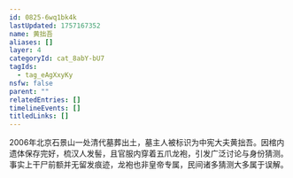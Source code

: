 ```yaml
---
id: 0825-6wq1bk4k
lastUpdated: 1757167352
name: 黄拙吾
aliases: []
layer: 4
categoryId: cat_8abY-bU7
tagIds:
  - tag_eAgXxyKy
nsfw: false
parent: ""
relatedEntries: []
timelineEvents: []
titledLinks: []
---
```


2006年北京石景山一处清代墓葬出土，墓主人被标识为中宪大夫黄拙吾。因棺内遗体保存完好，梳汉人发髻，且官服内穿着五爪龙袍，引发广泛讨论与身份猜测。事实上干尸前额并无留发痕迹，龙袍也非皇帝专属，民间诸多猜测大多属于误解。